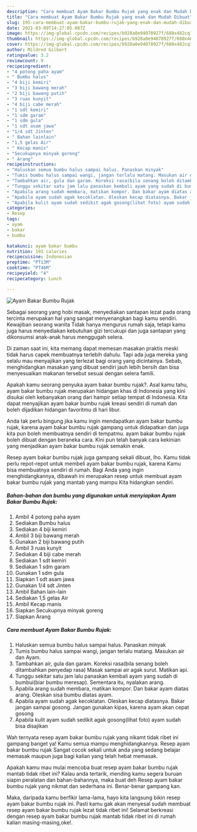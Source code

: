 ```yaml
---
description: "Cara membuat Ayam Bakar Bumbu Rujak yang enak dan Mudah Dibuat"
title: "Cara membuat Ayam Bakar Bumbu Rujak yang enak dan Mudah Dibuat"
slug: 195-cara-membuat-ayam-bakar-bumbu-rujak-yang-enak-dan-mudah-dibuat
date: 2021-03-09T14:27:05.087Z
image: https://img-global.cpcdn.com/recipes/b928a0e94078927f/680x482cq70/ayam-bakar-bumbu-rujak-foto-resep-utama.jpg
thumbnail: https://img-global.cpcdn.com/recipes/b928a0e94078927f/680x482cq70/ayam-bakar-bumbu-rujak-foto-resep-utama.jpg
cover: https://img-global.cpcdn.com/recipes/b928a0e94078927f/680x482cq70/ayam-bakar-bumbu-rujak-foto-resep-utama.jpg
author: Mildred Gilbert
ratingvalue: 3.2
reviewcount: 9
recipeingredient:
- "4 potong paha ayam"
- " Bumbu halus"
- "4 biji kemiri"
- "3 biji bawang merah"
- "2 biji bawang putih"
- "3 ruas kunyit"
- "4 biji cabe merah"
- "1 sdt kemiri"
- "1 sdm garam"
- "1 sdm gula"
- "1 sdt asam jawa"
- "1/4 sdt Jinten"
- " Bahan lainlain"
- "1,5 gelas Air"
- " Kecap manis"
- "Secukupnya minyak goreng"
- " Arang"
recipeinstructions:
- "Haluskan semua bumbu halus sampai halus. Panaskan minyak"
- "Tumis bumbu halus sampai wangi, jangan terlalu matang. Masukan air dan Ayam."
- "Tambahkan air, gula dan garam. Koreksi rasa(bila senang boleh ditambahkan penyedap rasa) Masak sampai air agak surut. Matikan api."
- "Tunggu sekitar satu jam lalu panaskan kembali ayam yang sudah di bumbui(biar bumbu meresap). Sementara itu, nyalakan arang."
- "Apabila arang sudah membara, matikan kompor. Dan bakar ayam diatas arang. Oleskan sisa bumbu diatas ayam."
- "Apabila ayam sudah agak kecoklatan. Oleskan kecap diatasnya. Bakar jangan sampai gosong. Jangan gunakan kipas, karena ayam akan cepat gosong"
- "Apabila kulit ayam sudah sedikit agak gosong(lihat foto) ayam sudah bisa disajikan"
categories:
- Resep
tags:
- ayam
- bakar
- bumbu

katakunci: ayam bakar bumbu 
nutrition: 193 calories
recipecuisine: Indonesian
preptime: "PT13M"
cooktime: "PT46M"
recipeyield: "4"
recipecategory: Lunch

---
```



![Ayam Bakar Bumbu Rujak](https://img-global.cpcdn.com/recipes/b928a0e94078927f/680x482cq70/ayam-bakar-bumbu-rujak-foto-resep-utama.jpg)

Sebagai seorang yang hobi masak, menyediakan santapan lezat pada orang tercinta merupakan hal yang sangat menyenangkan bagi kamu sendiri. Kewajiban seorang  wanita Tidak hanya mengurus rumah saja, tetapi kamu juga harus menyediakan kebutuhan gizi tercukupi dan juga santapan yang dikonsumsi anak-anak harus menggugah selera.

Di zaman  saat ini, kita memang dapat memesan masakan praktis meski tidak harus capek membuatnya terlebih dahulu. Tapi ada juga mereka yang selalu mau menyajikan yang terlezat bagi orang yang dicintainya. Sebab, menghidangkan masakan yang dibuat sendiri jauh lebih bersih dan bisa menyesuaikan makanan tersebut sesuai dengan selera famili. 



Apakah kamu seorang penyuka ayam bakar bumbu rujak?. Asal kamu tahu, ayam bakar bumbu rujak merupakan hidangan khas di Indonesia yang kini disukai oleh kebanyakan orang dari hampir setiap tempat di Indonesia. Kita dapat menyajikan ayam bakar bumbu rujak kreasi sendiri di rumah dan boleh dijadikan hidangan favoritmu di hari libur.

Anda tak perlu bingung jika kamu ingin mendapatkan ayam bakar bumbu rujak, karena ayam bakar bumbu rujak gampang untuk didapatkan dan juga kita pun boleh membuatnya sendiri di tempatmu. ayam bakar bumbu rujak boleh dibuat dengan beraneka cara. Kini pun telah banyak cara kekinian yang menjadikan ayam bakar bumbu rujak semakin enak.

Resep ayam bakar bumbu rujak juga gampang sekali dibuat, lho. Kamu tidak perlu repot-repot untuk membeli ayam bakar bumbu rujak, karena Kamu bisa membuatnya sendiri di rumah. Bagi Anda yang ingin menghidangkannya, dibawah ini merupakan resep untuk membuat ayam bakar bumbu rujak yang mantab yang mampu Kita hidangkan sendiri.

<!--inarticleads1-->

##### Bahan-bahan dan bumbu yang digunakan untuk menyiapkan Ayam Bakar Bumbu Rujak:

1. Ambil 4 potong paha ayam
1. Sediakan  Bumbu halus
1. Sediakan 4 biji kemiri
1. Ambil 3 biji bawang merah
1. Gunakan 2 biji bawang putih
1. Ambil 3 ruas kunyit
1. Sediakan 4 biji cabe merah
1. Sediakan 1 sdt kemiri
1. Sediakan 1 sdm garam
1. Gunakan 1 sdm gula
1. Siapkan 1 sdt asam jawa
1. Gunakan 1/4 sdt Jinten
1. Ambil  Bahan lain-lain
1. Sediakan 1,5 gelas Air
1. Ambil  Kecap manis
1. Siapkan Secukupnya minyak goreng
1. Siapkan  Arang




<!--inarticleads2-->

##### Cara membuat Ayam Bakar Bumbu Rujak:

1. Haluskan semua bumbu halus sampai halus. Panaskan minyak
1. Tumis bumbu halus sampai wangi, jangan terlalu matang. Masukan air dan Ayam.
1. Tambahkan air, gula dan garam. Koreksi rasa(bila senang boleh ditambahkan penyedap rasa) Masak sampai air agak surut. Matikan api.
1. Tunggu sekitar satu jam lalu panaskan kembali ayam yang sudah di bumbui(biar bumbu meresap). Sementara itu, nyalakan arang.
1. Apabila arang sudah membara, matikan kompor. Dan bakar ayam diatas arang. Oleskan sisa bumbu diatas ayam.
1. Apabila ayam sudah agak kecoklatan. Oleskan kecap diatasnya. Bakar jangan sampai gosong. Jangan gunakan kipas, karena ayam akan cepat gosong
1. Apabila kulit ayam sudah sedikit agak gosong(lihat foto) ayam sudah bisa disajikan




Wah ternyata resep ayam bakar bumbu rujak yang nikamt tidak ribet ini gampang banget ya! Kamu semua mampu menghidangkannya. Resep ayam bakar bumbu rujak Sangat cocok sekali untuk anda yang sedang belajar memasak maupun juga bagi kalian yang telah hebat memasak.

Apakah kamu mau mulai mencoba buat resep ayam bakar bumbu rujak mantab tidak ribet ini? Kalau anda tertarik, mending kamu segera buruan siapin peralatan dan bahan-bahannya, maka buat deh Resep ayam bakar bumbu rujak yang nikmat dan sederhana ini. Benar-benar gampang kan. 

Maka, daripada kamu berfikir lama-lama, hayo kita langsung bikin resep ayam bakar bumbu rujak ini. Pasti kamu gak akan menyesal sudah membuat resep ayam bakar bumbu rujak lezat tidak ribet ini! Selamat berkreasi dengan resep ayam bakar bumbu rujak mantab tidak ribet ini di rumah kalian masing-masing,oke!.


